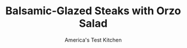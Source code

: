 ---
layout: ../../layouts/MarkdownPostLayout.astro
title: Balsamic-Glazed Steaks with Orzo Salad
author: America's Test Kitchen
pubDate: 2023-03-15
description: "Orzo studded with roasted eggplant, tomatoes, and bell pepper is the perfect accompaniment to these meaty glazed steaks."
image_url: https://res.cloudinary.com/hksqkdlah/image/upload/ar_1:1,c_fill,dpr_2.0,f_auto,fl_lossy.progressive.strip_profile,g_faces:auto,q_auto:low,w_344/SFS_BalsamicGlazedStripSteaksSummerVegetableOrzo-49_grkg7q
tags: ["Main Courses","Vegetables","Beef","Salads"]
calories: 3321
protein: 44
carbohydrates: 34
fats: 
fiber: 5
ingredients: ["12 ounces, eggplant, cut into ¾-inch pieces","8 ounces, cherry tomatoes, halved","1 , red bell pepper, stemmed, seeded, and cut into ¾-inch pieces","½ , red onion, cut into ¾-inch pieces","6 tablespoons, extra-virgin olive oil, divided","6 tablespoons, balsamic vinegar, divided","1¾ teaspoons, table salt, divided, plus salt for cooking pasta","1 teaspoon, pepper, divided","1 cup, orzo","2 tablespoons, chopped fresh chives","2 (1-pound), strip steaks, 1 inch thick, trimmed and halved crosswise"]
serves: 4
time: "1 hour"
instructions: ["Adjust oven rack to middle position and heat oven to 450 degrees. Toss eggplant, tomatoes, bell pepper, onion, ¼ cup oil, 3 tablespoons vinegar, 1 teaspoon salt, and ½ teaspoon pepper together on rimmed baking sheet and spread into even layer. Roast until vegetables are slightly softened and charred in spots, about 25 minutes, stirring halfway through roasting.","Meanwhile, bring 2 quarts water to boil in large saucepan. Add orzo, 1 tablespoon oil, and 1 tablespoon salt and cook, stirring often, until al dente. Drain orzo and transfer to large bowl. Stir in chives and roasted vegetables and any accumulated juices; set aside.","Pat steaks dry with paper towels and sprinkle with remaining ¾ teaspoon salt and remaining ½ teaspoon pepper. Heat remaining 1 tablespoon oil in 12-inch nonstick skillet over medium-high heat until just smoking. Add steaks and cook, flipping steaks every 2 minutes, until well browned and meat registers 115 to 120 degrees, 8 to 12 minutes. Transfer steaks to plate. Off heat, add remaining 3 tablespoons vinegar to now-empty skillet. Cook over medium heat until syrupy, about 2 minutes. Off heat, return steaks to skillet and turn to coat with vinegar. Serve steaks with orzo salad."]
nutrition: ["1131 mg Potassium","441 mg Phosphorus","48 mg Calcium","4 mg Iron","80 mg Magnesium","1131 mg Sodium","7 mg Zinc","55 g Fat","9 mg Niacin (B3)","29 g Monounsaturated","3 g Polyunsaturated","49 mg Vitamin C","167 mg Cholesterol","17 g Saturated","5 g Fiber","62 µg Folate (food)","10 g Sugars","28 µg Vitamin K","321 g Water","34 g Carbs","50 µg Folate equivalent (total)","44 g Protein","3 mg Vitamin E","5 µg Vitamin B12","1 mg Vitamin B6","74 µg Vitamin A","830 kcal Energy","3321 calories"]
notes: "One small globe eggplant weighs roughly 12 ounces."
---